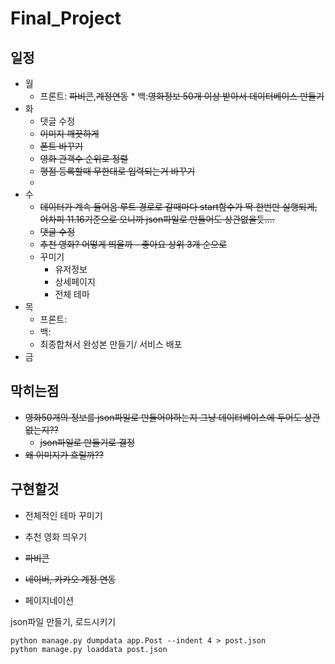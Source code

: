 # Final_Project

## 일정

* 월 
  	* 프론트: ~~파비콘~~,~~계정연동~~ 
    	  	* 백:~~영화정보 50개 이상 받아서 데이터베이스 만들기~~	
* 화 
  * 댓글 수정
  * ~~이미지 깨끗하게~~
  * ~~폰트 바꾸기~~
  * ~~영화 관객수 순위로 정렬~~
  * ~~평점 등록할때 무한대로 입력되는거 바꾸기~~
  * 
* 수
  * ~~데이터가 계속 들어옴 루트 경로로 갈때마다 start함수가 딱 한번만 실행되게, 어차피 11.16기준으로 오니까  json파일로 만들어도 상관없을듯....~~
  * ~~댓글 수정~~
  * ~~추천 영화? 어떻게 띄울까 - 좋아요 상위 3개 순으로~~
  * 꾸미기
    * 유저정보
    * 상세페이지
    * 전체 테마
* 목
  * 프론트:
  * 백:
  * 최종합쳐서 완성본 만들기/ 서비스 배포
* 금

## 막히는점

* ~~영화50개의 정보를 json파일로 만들어야하는지 그냥 데이터베이스에 두어도 상관 없는지??~~
  * ~~json파일로 만들기로 결정~~
* ~~왜 이미지가 흐릴까??~~

## 구현할것

* 전체적인 테마 꾸미기

* 추천 영화 띄우기

* ~~파비콘~~
* ~~네이버, 카카오 계정 연동~~
* 페이지네이션

json파일 만들기, 로드시키기



```
python manage.py dumpdata app.Post --indent 4 > post.json
python manage.py loaddata post.json
```